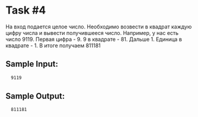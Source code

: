# Task #4
На вход подается целое число. Необходимо возвести в квадрат каждую цифру числа и вывести получившееся число. 
Например, у нас есть число 9119. Первая цифра - 9. 9 в квадрате - 81. Дальше 1. Единица в квадрате - 1. В итоге получаем 811181

## Sample Input:
```bash
  9119
```

## Sample Output:

```bash
  811181
```

